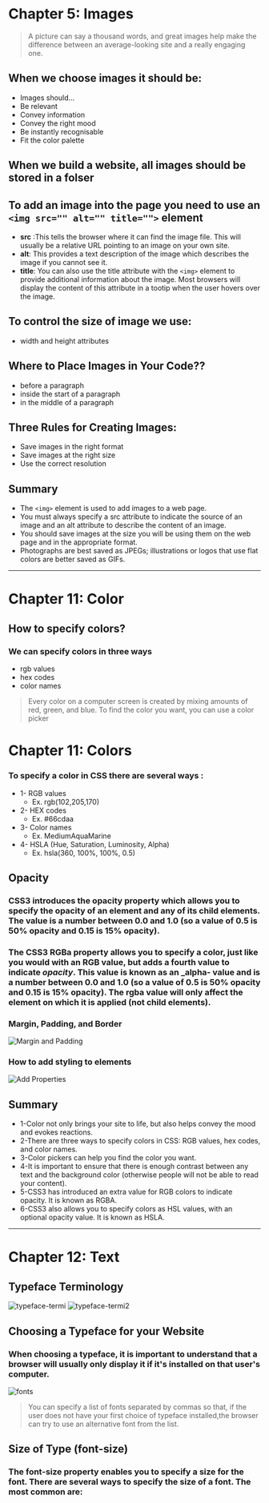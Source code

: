 # Chapter 5: Images 

>A picture can say a thousand words, and great images help make the difference between an average-looking site and a really engaging one.

## When we choose images it should be:
  - Images should...
  - Be relevant
  - Convey information
  - Convey the right mood
  - Be instantly recognisable
  - Fit the color palette

## When we build a website, all images should be stored in a folser
## To add an image into the page you need to use an `<img src="" alt="" title="">` element
  - **src** :This tells the browser where it can find the image file. This will usually be a relative URL pointing to an image on your own site.
  - **alt**: This provides a text description of the image which describes the image if you cannot see it.
  - **title**: You can also use the title attribute with the `<img>` element to provide additional information about the image. Most browsers will display the content of this attribute in a tootip when the user hovers over the image.

## To control the size of image we use:
  - width and height attributes 
  
## Where to Place Images in Your Code??
  * before a paragraph
  * inside the start of a paragraph
  * in the middle of a paragraph

## Three Rules for Creating Images:
  * Save images in the right format
  * Save images at the right size
  * Use the correct resolution

## Summary 
  - The `<img>` element is used to add images to a web page.
  - You must always specify a src attribute to indicate the source of an image and an alt attribute to describe the content of an image.
  - You should save images at the size you will be using them on the web page and in the appropriate format.
  - Photographs are best saved as JPEGs; illustrations or logos that use flat colors are better saved as GIFs.
  
------------------------------------------

# Chapter 11: Color

## How to specify colors?
### We can specify colors in three ways
  - rgb values
  - hex codes
  - color names

> Every color on a computer screen is created by mixing amounts of red, green, and blue. To find the color you want, you can use a color picker

# Chapter 11: Colors
### To specify a color in CSS there are several ways :
  - 1-	RGB values
     * Ex. rgb(102,205,170)
  - 2-	HEX codes
     * Ex. #66cdaa
  - 3-	Color names
     * Ex. MediumAquaMarine
  - 4-	HSLA (Hue, Saturation, Luminosity, Alpha) 
     * Ex. hsla(360, 100%, 100%, 0.5)

## Opacity 
### CSS3 introduces the opacity property which allows you to specify the opacity of an element and any of its child elements. The value is a number between **0.0** and **1.0** (so a value of 0.5 is 50% opacity and 0.15 is 15% opacity).

### The CSS3 **RGBa** property allows you to specify a color, just like you would with an RGB value, but adds **a** fourth value to indicate _opacity_. This value is known as an **_alpha-** value and is a number between 0.0 and 1.0 (so a value of 0.5 is 50% opacity and 0.15 is 15% opacity). The rgba value will only affect the element on which it is applied (not child elements).

### Margin, Padding, and Border
![Margin and Padding](https://github.com/noureddein/reading-notes/blob/main/imgs/Paddin%20and%20margin.png?raw=true)

### How to add styling to elements
![Add Properties](https://github.com/noureddein/reading-notes/blob/main/imgs/properteis%20and%20valuse.png?raw=true)

## Summary 
  - 1-Color not only brings your site to life, but also helps convey the mood and evokes reactions.
  - 2-There are three ways to specify colors in CSS: RGB values, hex codes, and color names.
  - 3-Color pickers can help you find the color you want.
  - 4-It is important to ensure that there is enough contrast between any text and the background color (otherwise people will not be able to read your content).
  - 5-CSS3 has introduced an extra value for RGB colors to indicate opacity. It is known as RGBA.
  - 6-CSS3 also allows you to specify colors as HSL values, with an optional opacity value. It is known as HSLA.

---------------------------------------

# Chapter 12: Text

## Typeface Terminology
![typeface-termi]()
![typeface-termi2]()

## Choosing a Typeface for your Website
### When choosing a typeface, it is important to understand that a browser will usually only display it if it's installed on that user's computer.

![fonts]()

>You can specify a list of fonts separated by commas so that, if the user does not have your first choice of typeface installed,the browser can try to use an alternative font from the list.

## Size of Type (font-size)

### The font-size property enables you to specify a size for the font. There are several ways to specify the size of a font. The most common are: